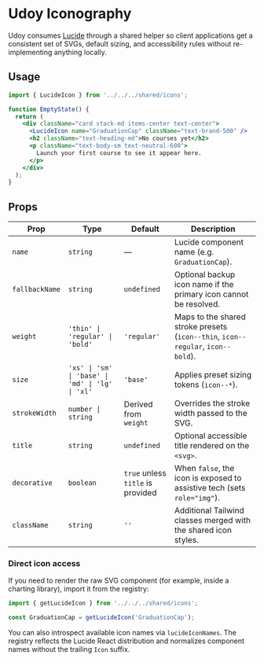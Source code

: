 # Udoy Iconography

Udoy consumes [Lucide](https://lucide.dev/) through a shared helper so
client applications get a consistent set of SVGs, default sizing, and
accessibility rules without re-implementing anything locally.

## Usage

```jsx
import { LucideIcon } from '../../../shared/icons';

function EmptyState() {
  return (
    <div className="card stack-md items-center text-center">
      <LucideIcon name="GraduationCap" className="text-brand-500" />
      <h2 className="text-heading-md">No courses yet</h2>
      <p className="text-body-sm text-neutral-600">
        Launch your first course to see it appear here.
      </p>
    </div>
  );
}
```

## Props

| Prop | Type | Default | Description |
| ---- | ---- | ------- | ----------- |
| `name` | `string` | — | Lucide component name (e.g. `GraduationCap`). |
| `fallbackName` | `string` | `undefined` | Optional backup icon name if the primary icon cannot be resolved. |
| `weight` | `'thin' \| 'regular' \| 'bold'` | `'regular'` | Maps to the shared stroke presets (`icon--thin`, `icon--regular`, `icon--bold`). |
| `size` | `'xs' \| 'sm' \| 'base' \| 'md' \| 'lg' \| 'xl'` | `'base'` | Applies preset sizing tokens (`icon--*`). |
| `strokeWidth` | `number \| string` | Derived from `weight` | Overrides the stroke width passed to the SVG. |
| `title` | `string` | `undefined` | Optional accessible title rendered on the `<svg>`. |
| `decorative` | `boolean` | `true` unless `title` is provided | When `false`, the icon is exposed to assistive tech (sets `role="img"`). |
| `className` | `string` | `''` | Additional Tailwind classes merged with the shared icon styles. |

### Direct icon access

If you need to render the raw SVG component (for example, inside a charting
library), import it from the registry:

```js
import { getLucideIcon } from '../../../shared/icons';

const GraduationCap = getLucideIcon('GraduationCap');
```

You can also introspect available icon names via `lucideIconNames`. The
registry reflects the Lucide React distribution and normalizes component names
without the trailing `Icon` suffix.
